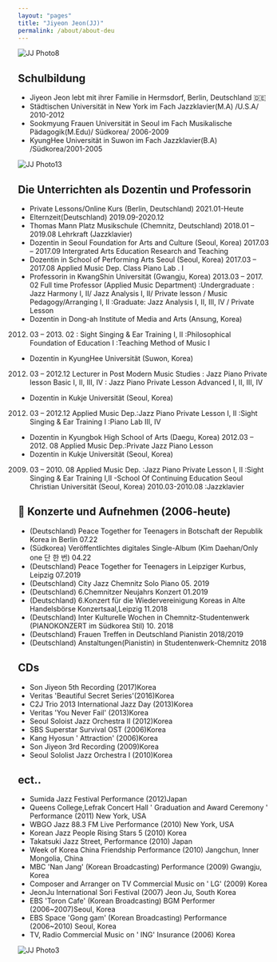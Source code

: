 ```yaml
---
layout: "pages"
title: "Jiyeon Jeon(JJ)"
permalink: /about/about-deu
---
```


<img src="https://jjmusic-online.github.io/assets/images/photo8.JPG" alt="JJ Photo8"
	title="Photo of JJ" style="min-width: 150px" />

## Schulbildung
- Jiyeon Jeon lebt mit ihrer Familie in Hermsdorf, Berlin, Deutschland 🇩🇪
- Städtischen Universität in New York im Fach Jazzklavier(M.A) /U.S.A/ 2010-2012
- Sookmyung Frauen Universität in Seoul im Fach Musikalische Pädagogik(M.Edu)/ Südkorea/ 2006-2009 
- KyungHee Universität in Suwon im Fach Jazzklavier(B.A) /Südkorea/2001-2005  

<img src="https://jjmusic-online.github.io/assets/images/jiyeonjeon.jpeg" alt="JJ Photo13"
	title="Photo of JJ" style="min-width: 150px" />
    
## Die Unterrichten als Dozentin und Professorin
- Private Lessons/Online Kurs (Berlin, Deutschland)
2021.01-Heute
- Elternzeit(Deutschland)
2019.09-2020.12
- Thomas Mann Platz Musikschule  (Chemnitz, Deutschland)
2018.01 – 2019.08 Lehrkraft (Jazzklavier)
- Dozentin in Seoul Foundation for Arts and Culture (Seoul, Korea)
2017.03 – 2017.09 Intergrated Arts Education Research and Teaching
- Dozentin in School of Performing Arts Seoul (Seoul, Korea)
 2017.03 – 2017.08 Applied Music Dep. Class Piano Lab . I
- Professorin in KwangShin Universität (Gwangju, Korea)
2013.03 – 2017. 02 Full time Professor (Applied Music Department)
:Undergraduate : Jazz Harmony I, II/ Jazz Analysis I, II/ Private lesson / Music Pedagogy/Arranging I, II :Graduate: Jazz Analysis I, II, III, IV / Private Lesson
- Dozentin in Dong-ah Institute of Media and Arts (Ansung, Korea)
2012. 03 – 2013. 02 : Sight Singing & Ear Training I, II :Philosophical Foundation of Education I :Teaching Method of Music I
- Dozentin in KyungHee Universität (Suwon, Korea)
2012. 03 – 2012.12 Lecturer in Post Modern Music Studies : Jazz Piano Private lesson Basic I, II, III, IV : Jazz Piano Private Lesson Advanced I, II, III, IV
- Dozentin in Kukje Universität (Seoul, Korea)
2012. 03 – 2012.12 Applied Music Dep.:Jazz Piano Private Lesson I, II :Sight Singing & Ear Training I :Piano Lab III, IV
- Dozentin in Kyungbok High School of Arts (Daegu, Korea)
2012.03 – 2012. 08 Applied Music Dep.:Private Jazz Piano Lesson
- Dozentin in Kukje Universität (Seoul, Korea)
2009. 03 – 2010. 08 Applied Music Dep.
:Jazz Piano Private Lesson I, II :Sight Singing & Ear Training I,II
-School Of Continuing Education Seoul Christian Universität (Seoul, Korea) 2010.03-2010.08 :Jazzklavier 

## 🎹 Konzerte und Aufnehmen (2006-heute)
- (Deutschland) Peace Together for Teenagers in Botschaft der Republik Korea in Berlin 07.22
- (Südkorea) Veröffentlichtes digitales Single-Album (Kim Daehan/Only one 단 한 번) 04.22
- (Deutschland) Peace Together for Teenagers in Leipziger Kurbus, Leipzig 07.2019
- (Deutschland) City Jazz Chemnitz Solo Piano 05. 2019
- (Deutschland) 6.Chemnitzer Neujahrs Konzert 01.2019
- (Deutschland) 6.Konzert für die Wiedervereinigung Koreas in Alte Handelsbörse Konzertsaal,Leipzig 11.2018
- (Deutschland) Inter Kulturelle Wochen in Chemnitz-Studentenwerk (PIANOKONZERT im Südkorea Stil) 10. 2018
- (Deutschland) Frauen Treffen in Deutschland Pianistin 2018/2019
- (Deutschland) Anstaltungen(Pianistin) in Studentenwerk-Chemnitz 2018
## CDs 
- Son Jiyeon 5th Recording (2017)Korea
- Veritas 'Beautiful Secret Series'(2016)Korea
- C2J Trio 2013 International Jazz Day (2013)Korea
- Veritas 'You Never Fail' (2013)Korea
- Seoul Soloist Jazz Orchestra II (2012)Korea
- SBS Superstar Survival OST (2006)Korea
- Kang Hyosun ' Attraction' (2006)Korea
- Son Jiyeon 3rd Recording (2009)Korea
- Seoul Sololist Jazz Orchestra I (2010)Korea
## ect.. 
- Sumida Jazz Festival Performance (2012)Japan
- Queens College,Lefrak Concert Hall ' Graduation and Award Ceremony ' Performance (2011) New York, USA
- WBGO Jazz 88.3 FM Live Performance (2010) New York, USA
- Korean Jazz People Rising Stars 5 (2010) Korea
- Takatsuki Jazz Street, Performance (2010) Japan
- Week of Korea China Friendship Performance (2010) Jangchun, Inner Mongolia, China
- MBC 'Nan Jang' (Korean Broadcasting) Performance (2009) Gwangju, Korea
- Composer and Arranger on TV Commercial Music on ' LG' (2009) Korea
- JeonJu International Sori Festival (2007) Jeon Ju, South Korea
- EBS 'Toron Cafe' (Korean Broadcasting) BGM Performer (2006~2007)Seoul, Korea
- EBS Space 'Gong gam' (Korean Broadcasting) Performance (2006~2010) Seoul, Korea
- TV, Radio Commercial Music on ' ING' Insurance (2006) Korea


<img src="https://jjmusic-online.github.io/assets/images/photo3.jpeg" alt="JJ Photo3"
	title="Photo of JJ" style="min-width: 150px" />






